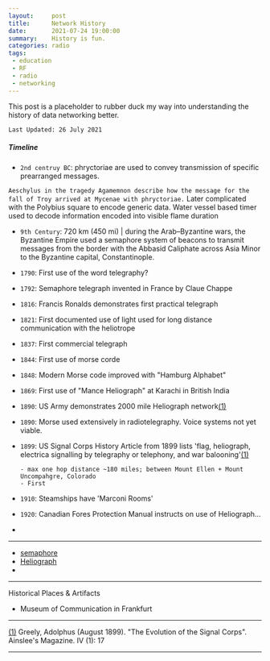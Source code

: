 ```yaml
---
layout:     post
title:      Network History
date:       2021-07-24 19:00:00
summary:    History is fun.
categories: radio
tags:
 - education
 - RF
 - radio
 - networking
---
```



This post is a placeholder to rubber duck my way into understanding the history of data networking better.

`Last Updated: 26 July 2021`

##### Timeline 

- `2nd centruy BC`: phryctoriae are used to convey transmission of specific prearranged messages. 

`Aeschylus in the tragedy Agamemnon describe how the message for the fall of Troy arrived at Mycenae with phryctoriae.`
Later complicated with the Polybius square to encode generic data.
Water vessel based timer used to decode information encoded into visible flame duration 

- `9th Century`:  720 km (450 mi) | during the Arab–Byzantine wars, the Byzantine Empire used a semaphore system of beacons to transmit messages from the border with the Abbasid Caliphate across Asia Minor to the Byzantine capital, Constantinople.
- `1790`:   First use of the word telegraphy?
- `1792`:   Semaphore telegraph invented in France by Claue Chappe
- `1816`:   Francis Ronalds demonstrates first practical telegraph
- `1821`:   First documented use of light used for long distance communication with the heliotrope
- `1837`:   First commercial telegraph
- `1844`:   First use of morse corde 
- `1848`:   Modern Morse code improved with "Hamburg Alphabet"
- `1869`:   First use of "Mance Heliograph" at Karachi in British India 
- `1890`:   US Army demonstrates 2000 mile Heliograph network[(1)][1]
- `1890`:   Morse used extensively in radiotelegraphy. Voice systems not yet viable.
- `1899`:   US Signal Corps History Article from 1899 lists 'flag, heliograph, electrica signalling by telegraphy or telephony, and war balooning'[(1)][1]

      - max one hop distance ~180 miles; between Mount Ellen + Mount Uncompahgre, Colorado
      - First 
- `1910`:   Steamships have 'Marconi Rooms'
- `1920`:   Canadian Fores Protection Manual instructs on use of Heliograph...
- 
---



- [semaphore][wiki:semaphore]
- [Heliograph][wiki:heliograph]
- 


---
Historical Places & Artifacts

- Museum of Communication in Frankfurt


---

[1]: https://books.google.ca/books?id=q4sXAQAAMAAJ&q=volkmar&pg=PA17&redir_esc=y#v=snippet&q=volkmar&f=false
[(1)][1] Greely, Adolphus (August 1899). "The Evolution of the Signal Corps". Ainslee's Magazine. IV (1): 17

---
[wiki:semaphore]: https://en.wikipedia.org/wiki/Semaphore
[wiki:heliograph]: https://en.wikipedia.org/wiki/Heliograph
